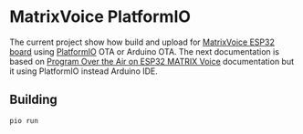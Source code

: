 # MatrixVoice PlatformIO

The current project show how build and upload for [MatrixVoice ESP32 board](https://www.matrix.one/products/voice) using [PlatformIO](https://platformio.org/) OTA or Arduino OTA. The next documentation is based on [Program Over the Air on ESP32 MATRIX Voice](https://www.hackster.io/matrix-labs/program-over-the-air-on-esp32-matrix-voice-5e76bb) documentation but it using PlatformIO instead Arduino IDE.

## Building

```bash
pio run
```




